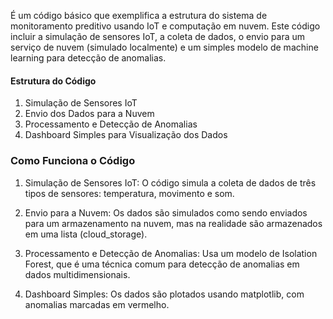  É um código básico que exemplifica a estrutura do sistema de monitoramento preditivo usando IoT e computação em nuvem. Este código incluir a simulação de sensores IoT, a coleta de dados, o envio para um serviço de nuvem (simulado localmente) e um simples modelo de machine learning para detecção de anomalias.

#### Estrutura do Código
1. Simulação de Sensores IoT
2. Envio dos Dados para a Nuvem
3. Processamento e Detecção de Anomalias
4. Dashboard Simples para Visualização dos Dados


### Como Funciona o Código
1. Simulação de Sensores IoT:
O código simula a coleta de dados de três tipos de sensores: temperatura, movimento e som.

2. Envio para a Nuvem:
Os dados são simulados como sendo enviados para um armazenamento na nuvem, mas na realidade são armazenados em uma lista (cloud_storage).

3. Processamento e Detecção de Anomalias:
Usa um modelo de Isolation Forest, que é uma técnica comum para detecção de anomalias em dados multidimensionais.

4. Dashboard Simples:
Os dados são plotados usando matplotlib, com anomalias marcadas em vermelho.